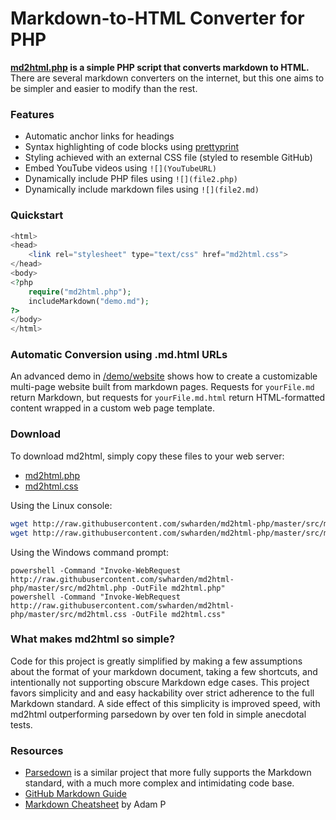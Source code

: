 # Markdown-to-HTML Converter for PHP
**[md2html.php](src/md2html.php) is a simple PHP script that converts markdown to HTML.** There are several markdown converters on the internet, but this one aims to be simpler and easier to modify than the rest.

### Features
* Automatic anchor links for headings
* Syntax highlighting of code blocks using [prettyprint](https://github.com/google/code-prettify)
* Styling achieved with an external CSS file (styled to resemble GitHub)
* Embed YouTube videos using `![](YouTubeURL)`
* Dynamically include PHP files using `![](file2.php)`
* Dynamically include markdown files using `![](file2.md)`

### Quickstart

```php
<html>
<head>
    <link rel="stylesheet" type="text/css" href="md2html.css">
</head>
<body>
<?php
    require("md2html.php");
    includeMarkdown("demo.md");
?>
</body>
</html>
```

### Automatic Conversion using .md.html URLs

An advanced demo in [/demo/website](/demo/website) shows how to create a customizable multi-page website built from markdown pages. Requests for `yourFile.md` return Markdown, but requests for `yourFile.md.html` return HTML-formatted content wrapped in a custom web page template.

### Download

To download md2html, simply copy these files to your web server:

* [md2html.php](http://raw.githubusercontent.com/swharden/md2html-php/master/src/md2html.php)
* [md2html.css](http://raw.githubusercontent.com/swharden/md2html-php/master/src/md2html.css)

Using the Linux console:

```bash
wget http://raw.githubusercontent.com/swharden/md2html-php/master/src/md2html.php;
wget http://raw.githubusercontent.com/swharden/md2html-php/master/src/md2html.css;
```

Using the Windows command prompt:

```batch
powershell -Command "Invoke-WebRequest http://raw.githubusercontent.com/swharden/md2html-php/master/src/md2html.php -OutFile md2html.php"
powershell -Command "Invoke-WebRequest http://raw.githubusercontent.com/swharden/md2html-php/master/src/md2html.css -OutFile md2html.css"
```

### What makes md2html so simple?
Code for this project is greatly simplified by making a few assumptions about the format of your markdown document, taking a few shortcuts, and intentionally not supporting obscure Markdown edge cases. This project favors simplicity and and easy hackability over strict adherence to the full Markdown standard. A side effect of this simplicity is improved speed, with md2html outperforming parsedown by over ten fold in simple anecdotal tests.

### Resources
* [Parsedown](https://github.com/erusev/parsedown) is a similar project that more fully supports the Markdown standard, with a much more complex and intimidating code base.
* [GitHub Markdown Guide](https://guides.github.com/pdfs/markdown-cheatsheet-online.pdf)
* [Markdown Cheatsheet](https://github.com/adam-p/markdown-here/wiki/Markdown-Cheatsheet) by Adam P
